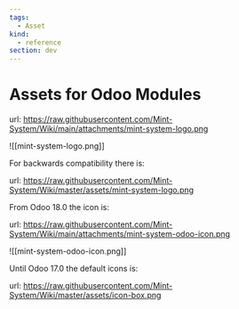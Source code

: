 ```yaml
---
tags:
  - Asset
kind:
  - reference
section: dev
---
```

# Assets for Odoo Modules

url: <https://raw.githubusercontent.com/Mint-System/Wiki/main/attachments/mint-system-logo.png>

![[mint-system-logo.png]]

For backwards compatibility there is:

url: <https://raw.githubusercontent.com/Mint-System/Wiki/master/assets/mint-system-logo.png>

From Odoo 18.0 the icon is:

url: <https://raw.githubusercontent.com/Mint-System/Wiki/main/attachments/mint-system-odoo-icon.png>

![[mint-system-odoo-icon.png]]

Until Odoo 17.0 the default icons is:

url: <https://raw.githubusercontent.com/Mint-System/Wiki/master/assets/icon-box.png>



